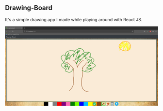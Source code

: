 ## Drawing-Board

It's a simple drawing app I made while playing around with React JS.

![demo](/src/assets/demo.png)

